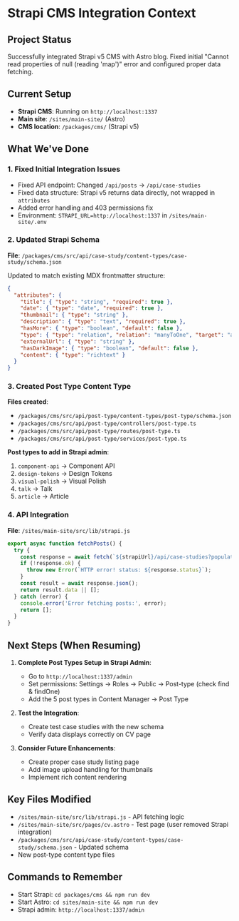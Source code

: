 # Strapi CMS Integration Context

## Project Status
Successfully integrated Strapi v5 CMS with Astro blog. Fixed initial "Cannot read properties of null (reading 'map')" error and configured proper data fetching.

## Current Setup
- **Strapi CMS**: Running on `http://localhost:1337`
- **Main site**: `/sites/main-site/` (Astro)
- **CMS location**: `/packages/cms/` (Strapi v5)

## What We've Done

### 1. Fixed Initial Integration Issues
- Fixed API endpoint: Changed `/api/posts` → `/api/case-studies`
- Fixed data structure: Strapi v5 returns data directly, not wrapped in `attributes`
- Added error handling and 403 permissions fix
- Environment: `STRAPI_URL=http://localhost:1337` in `/sites/main-site/.env`

### 2. Updated Strapi Schema
**File**: `/packages/cms/src/api/case-study/content-types/case-study/schema.json`

Updated to match existing MDX frontmatter structure:
```json
{
  "attributes": {
    "title": { "type": "string", "required": true },
    "date": { "type": "date", "required": true },
    "thumbnail": { "type": "string" },
    "description": { "type": "text", "required": true },
    "hasMore": { "type": "boolean", "default": false },
    "type": { "type": "relation", "relation": "manyToOne", "target": "api::post-type.post-type", "required": true },
    "externalUrl": { "type": "string" },
    "hasDarkImage": { "type": "boolean", "default": false },
    "content": { "type": "richtext" }
  }
}
```

### 3. Created Post Type Content Type
**Files created**:
- `/packages/cms/src/api/post-type/content-types/post-type/schema.json`
- `/packages/cms/src/api/post-type/controllers/post-type.ts`
- `/packages/cms/src/api/post-type/routes/post-type.ts`
- `/packages/cms/src/api/post-type/services/post-type.ts`

**Post types to add in Strapi admin**:
1. `component-api` → Component API
2. `design-tokens` → Design Tokens  
3. `visual-polish` → Visual Polish
4. `talk` → Talk
5. `article` → Article

### 4. API Integration
**File**: `/sites/main-site/src/lib/strapi.js`
```javascript
export async function fetchPosts() {
  try {
    const response = await fetch(`${strapiUrl}/api/case-studies?populate=*`);
    if (!response.ok) {
      throw new Error(`HTTP error! status: ${response.status}`);
    }
    const result = await response.json();
    return result.data || [];
  } catch (error) {
    console.error('Error fetching posts:', error);
    return [];
  }
}
```

## Next Steps (When Resuming)
1. **Complete Post Types Setup in Strapi Admin**:
   - Go to `http://localhost:1337/admin`
   - Set permissions: Settings → Roles → Public → Post-type (check find & findOne)
   - Add the 5 post types in Content Manager → Post Type
   
2. **Test the Integration**:
   - Create test case studies with the new schema
   - Verify data displays correctly on CV page
   
3. **Consider Future Enhancements**:
   - Create proper case study listing page
   - Add image upload handling for thumbnails
   - Implement rich content rendering

## Key Files Modified
- `/sites/main-site/src/lib/strapi.js` - API fetching logic
- `/sites/main-site/src/pages/cv.astro` - Test page (user removed Strapi integration)
- `/packages/cms/src/api/case-study/content-types/case-study/schema.json` - Updated schema
- New post-type content type files

## Commands to Remember
- Start Strapi: `cd packages/cms && npm run dev`
- Start Astro: `cd sites/main-site && npm run dev`
- Strapi admin: `http://localhost:1337/admin`